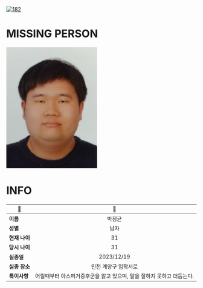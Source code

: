 [![182](https://img.shields.io/badge/%EC%8B%A4%EC%A2%85%EC%8B%A0%EA%B3%A0%EB%8A%94%20%EA%B5%AD%EB%B2%88%EC%97%86%EC%9D%B4-182-blue)](http://safe182.go.kr/index.do)

# MISSING PERSON

<img src="./missing_person.jpg">

# INFO

|🔑|💎|
|--|:--:|
|**이름**|박정균|
|**성별**|남자|
|**현재 나이**|31|
|**당시 나이**|31|
|**실종일**|2023/12/19|
|**실종 장소**|인천 계양구 임학서로 |
|**특이사항**|어릴때부터 아스퍼거증후군을 앓고 있으며, 말을 잘하지 못하고 더듬는다.|
